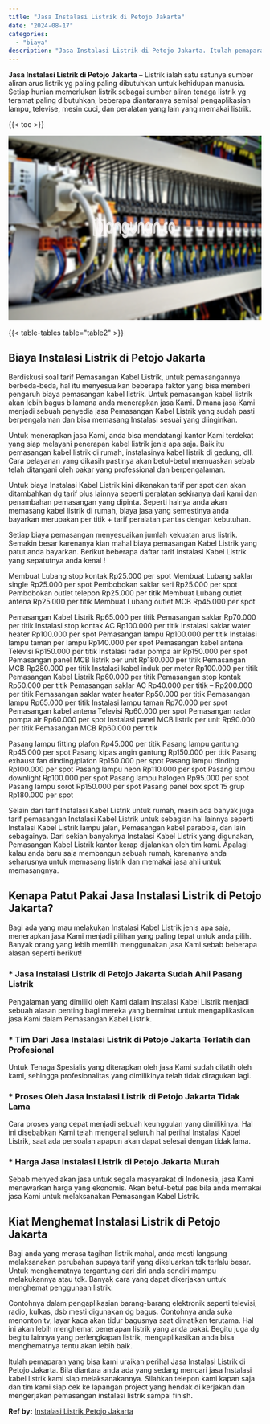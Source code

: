 ```yaml
---
title: "Jasa Instalasi Listrik di Petojo Jakarta"
date: "2024-08-17"
categories: 
  - "biaya"
description: "Jasa Instalasi Listrik di Petojo Jakarta. Itulah pemaparan yang bisa kami uraikan perihal Jasa Instalasi Listrik di Petojo Jakarta. Bila diantara anda ada ya..."
---
```


**Jasa Instalasi Listrik di Petojo Jakarta** – Listrik ialah satu satunya sumber aliran arus listrik yg paling paling dibutuhkan untuk kehidupan manusia. Setiap hunian memerlukan listrik sebagai sumber aliran tenaga listrik yg teramat paling dibutuhkan, beberapa diantaranya semisal pengaplikasian lampu, televise, mesin cuci, dan peralatan yang lain yang memakai listrik.

{{< toc >}}

![Jasa Instalasi Listrik di Petojo Jakarta](/images/instalasi-listrik-murah30.png)

{{< table-tables table="table2" >}}

## Biaya Instalasi Listrik di Petojo Jakarta

Berdiskusi soal tarif Pemasangan Kabel Listrik, untuk pemasangannya berbeda-beda, hal itu menyesuaikan beberapa faktor yang bisa memberi pengaruh biaya pemasangan kabel listrik. Untuk pemasangan kabel listrik akan lebih bagus bilamana anda menerapkan jasa Kami. Dimana jasa Kami menjadi sebuah penyedia jasa Pemasangan Kabel Listrik yang sudah pasti berpengalaman dan bisa memasang Instalasi sesuai yang diinginkan.

Untuk menerapkan jasa Kami, anda bisa mendatangi kantor Kami terdekat yang siap melayani penerapan kabel listrik jenis apa saja. Baik itu pemasangan kabel listrik di rumah, instalasinya kabel listrik di gedung, dll. Cara pelayanan yang dikasih pastinya akan betul-betul memuaskan sebab telah ditangani oleh pakar yang professional dan berpengalaman.

Untuk biaya Instalasi Kabel Listrik kini dikenakan tarif per spot dan akan ditambahkan dg tarif plus lainnya seperti peralatan sekiranya dari kami dan penambahan pemasangan yang dipinta. Seperti halnya anda akan memasang kabel listrik di rumah, biaya jasa yang semestinya anda bayarkan merupakan per titik + tarif peralatan pantas dengan kebutuhan.

Setiap biaya pemasangan menyesuaikan jumlah kekuatan arus listrik. Semakin besar karenanya kian mahal biaya pemasangan Kabel Listrik yang patut anda bayarkan. Berikut beberapa daftar tarif Instalasi Kabel Listrik yang sepatutnya anda kenal !

Membuat Lubang stop kontak Rp25.000 per spot Membuat Lubang saklar single Rp25.000 per spot Pembobokan saklar seri Rp25.000 per spot Pembobokan outlet telepon Rp25.000 per titik Membuat Lubang outlet antena Rp25.000 per titik Membuat Lubang outlet MCB Rp45.000 per spot

Pemasangan Kabel Listrik Rp65.000 per titik Pemasangan saklar Rp70.000 per titik Instalasi stop kontak AC Rp100.000 per titik Instalasi saklar water heater Rp100.000 per spot Pemasangan lampu Rp100.000 per titik Instalasi lampu taman per lampu Rp140.000 per spot Pemasangan kabel antena Televisi Rp150.000 per titik Instalasi radar pompa air Rp150.000 per spot Pemasangan panel MCB listrik per unit Rp180.000 per titik Pemasangan MCB Rp280.000 per titik Instalasi kabel induk per meter Rp100.000 per titik Pemasangan Kabel Listrik Rp60.000 per titik Pemasangan stop kontak Rp50.000 per titik Pemasangan saklar AC Rp40.000 per titik – Rp200.000 per titik Pemasangan saklar water heater Rp50.000 per titik Pemasangan lampu Rp65.000 per titik Instalasi lampu taman Rp70.000 per spot Pemasangan kabel antena Televisi Rp60.000 per spot Pemasangan radar pompa air Rp60.000 per spot Instalasi panel MCB listrik per unit Rp90.000 per titik Pemasangan MCB Rp60.000 per titik

Pasang lampu fitting plafon Rp45.000 per titik Pasang lampu gantung Rp45.000 per spot Pasang kipas angin gantung Rp150.000 per titik Pasang exhaust fan dinding/plafon Rp150.000 per spot Pasang lampu dinding Rp100.000 per spot Pasang lampu neon Rp110.000 per spot Pasang lampu downlight Rp100.000 per spot Pasang lampu halogen Rp95.000 per spot Pasang lampu sorot Rp150.000 per spot Pasang panel box spot 15 grup Rp180.000 per spot

Selain dari tarif Instalasi Kabel Listrik untuk rumah, masih ada banyak juga tarif pemasangan Instalasi Kabel Listrik untuk sebagian hal lainnya seperti Instalasi Kabel Listrik lampu jalan, Pemasangan kabel parabola, dan lain sebagainya. Dari sekian banyaknya Instalasi Kabel Listrik yang digunakan, Pemasangan Kabel Listrik kantor kerap dijalankan oleh tim kami. Apalagi kalau anda baru saja membangun sebuah rumah, karenanya anda seharusnya untuk memasang listrik dan memakai jasa ahli untuk memasangnya.

## Kenapa Patut Pakai Jasa Instalasi Listrik di Petojo Jakarta?

Bagi ada yang mau melakukan Instalasi Kabel Listrik jenis apa saja, menerapkan jasa Kami menjadi pilihan yang paling tepat untuk anda pilih. Banyak orang yang lebih memilih menggunakan jasa Kami sebab beberapa alasan seperti berikut!

### \* Jasa Instalasi Listrik di Petojo Jakarta Sudah Ahli Pasang Listrik

Pengalaman yang dimiliki oleh Kami dalam Instalasi Kabel Listrik menjadi sebuah alasan penting bagi mereka yang berminat untuk mengaplikasikan jasa Kami dalam Pemasangan Kabel Listrik.

### \* Tim Dari Jasa Instalasi Listrik di Petojo Jakarta Terlatih dan Profesional

Untuk Tenaga Spesialis yang diterapkan oleh jasa Kami sudah dilatih oleh kami, sehingga profesionalitas yang dimilikinya telah tidak diragukan lagi.

### \* Proses Oleh Jasa Instalasi Listrik di Petojo Jakarta Tidak Lama

Cara proses yang cepat menjadi sebuah keunggulan yang dimilikinya. Hal ini disebabkan Kami telah mengenal seluruh hal perihal Instalasi Kabel Listrik, saat ada persoalan apapun akan dapat selesai dengan tidak lama.

### \* Harga Jasa Instalasi Listrik di Petojo Jakarta Murah

Sebab menyediakan jasa untuk segala masyarakat di Indonesia, jasa Kami menawarkan harga yang ekonomis. Akan betul-betul pas bila anda memakai jasa Kami untuk melaksanakan Pemasangan Kabel Listrik.

## Kiat Menghemat Instalasi Listrik di Petojo Jakarta


Bagi anda yang merasa tagihan listrik mahal, anda mesti langsung melaksanakan perubahan supaya tarif yang dikeluarkan tdk terlalu besar. Untuk menghematnya tergantung dari diri anda sendiri mampu melakukannya atau tdk. Banyak cara yang dapat dikerjakan untuk menghemat penggunaan listrik.

Contohnya dalam pengaplikasian barang-barang elektronik seperti televisi, radio, kulkas, dsb mesti digunakan dg bagus. Contohnya anda suka menonton tv, layar kaca akan tidur bagusnya saat dimatikan terutama. Hal ini akan lebih menghemat penerapan listrik yang anda pakai. Begitu juga dg begitu lainnya yang perlengkapan listrik, mengaplikasikan anda bisa menghematnya tentu akan lebih baik.

Itulah pemaparan yang bisa kami uraikan perihal Jasa Instalasi Listrik di Petojo Jakarta. Bila diantara anda ada yang sedang mencari jasa Instalasi kabel listrik kami siap melaksanakannya. Silahkan telepon kami kapan saja dan tim kami siap cek ke lapangan project yang hendak di kerjakan dan mengerjakan pemasangan instalasi listrik sampai finish.

**Ref by:** [Instalasi Listrik Petojo Jakarta](https://id.wikipedia.org/wiki/Instalasi)
